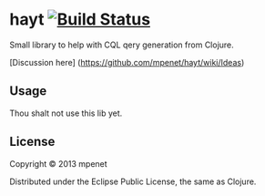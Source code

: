 # hayt [![Build Status](https://secure.travis-ci.org/mpenet/alia.png?branch=master)](http://travis-ci.org/mpenet/alia)

Small library to help with CQL qery generation from Clojure.

[Discussion here] (https://github.com/mpenet/hayt/wiki/Ideas)

## Usage

Thou shalt not use this lib yet.

## License

Copyright © 2013 mpenet

Distributed under the Eclipse Public License, the same as Clojure.

